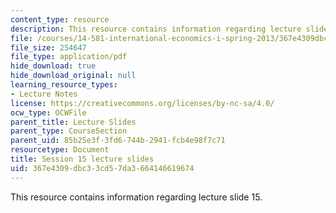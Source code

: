 ```yaml
---
content_type: resource
description: This resource contains information regarding lecture slide 15.
file: /courses/14-581-international-economics-i-spring-2013/367e4309dbc33cd57da3664146619674_MIT14_581S13_Lecslides15.pdf
file_size: 254647
file_type: application/pdf
hide_download: true
hide_download_original: null
learning_resource_types:
- Lecture Notes
license: https://creativecommons.org/licenses/by-nc-sa/4.0/
ocw_type: OCWFile
parent_title: Lecture Slides
parent_type: CourseSection
parent_uid: 85b25e3f-3fd6-744b-2941-fcb4e98f7c71
resourcetype: Document
title: Session 15 lecture slides
uid: 367e4309-dbc3-3cd5-7da3-664146619674
---
```

This resource contains information regarding lecture slide 15.